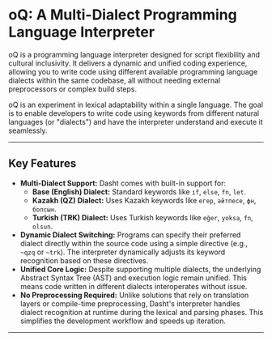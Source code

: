 # oQ: A Multi-Dialect Programming Language Interpreter

oQ is a programming language interpreter designed for script flexibility and cultural inclusivity. It delivers a dynamic and unified coding experience, allowing you to write code using different available programming language dialects within the same codebase, all without needing external preprocessors or complex build steps.

oQ is an experiment in lexical adaptability within a single language. The goal is to enable developers to write code using keywords from different natural languages (or "dialects") and have the interpreter understand and execute it seamlessly.

---

## Key Features

* **Multi-Dialect Support:** Dasht comes with built-in support for:
    * **Base (English) Dialect:** Standard keywords like `if`, `else`, `fn`, `let`.
    * **Kazakh (QZ) Dialect:** Uses Kazakh keywords like `егер`, `әйтпесе`, `фн`, `болсын`.
    * **Turkish (TRK) Dialect:** Uses Turkish keywords like `eğer`, `yoksa`, `fn`, `olsun`.
* **Dynamic Dialect Switching:** Programs can specify their preferred dialect directly within the source code using a simple directive (e.g., `~qzq` or `~trk`). The interpreter dynamically adjusts its keyword recognition based on these directives.
* **Unified Core Logic:** Despite supporting multiple dialects, the underlying Abstract Syntax Tree (AST) and execution logic remain unified. This means code written in different dialects interoperates without issue.
* **No Preprocessing Required:** Unlike solutions that rely on translation layers or compile-time preprocessing, Dasht's interpreter handles dialect recognition at runtime during the lexical and parsing phases. This simplifies the development workflow and speeds up iteration.

---
